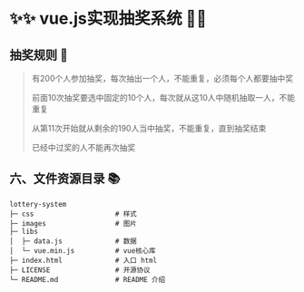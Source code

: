 # ✨✨ vue.js实现抽奖系统 🌠🌠

## 抽奖规则 📖

> 有200个⼈参加抽奖，每次抽出⼀个⼈，不能重复，必须每个⼈都要抽中奖 
>
> 前⾯10次抽奖要选中固定的10个⼈，每次就从这10⼈中随机抽取⼀⼈，不能重复
>
> 从第11次开始就从剩余的190⼈当中抽奖，不能重复，直到抽奖结束 
> 
> 已经中过奖的⼈不能再次抽奖

## 六、文件资源目录 📚

```text
lottery-system
├─ css                    # 样式
├─ images                 # 图片
├─ libs
│  ├─ data.js             # 数据
│  └─ vue.min.js          # vue核心库
├─ index.html             # 入口 html
├─ LICENSE                # 开源协议
└─ README.md              # README 介绍
```